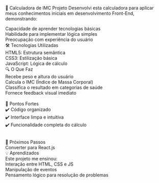 📱 Calculadora de IMC 
Projeto
Desenvolvi esta calculadora para aplicar meus conhecimentos iniciais em desenvolvimento Front-End, demonstrando:<br>

Capacidade de aprender tecnologias básicas
<br>
Habilidade para implementar lógica simples
<br>
Preocupação com experiência do usuário
<br>
🛠 Tecnologias Utilizadas<br>
HTML5: Estrutura semântica
<br>
CSS3: Estilização básica
<br>
JavaScript: Lógica de cálculo
<br>
🔍 O Que Faz<br>
Recebe peso e altura do usuário
<br>
Calcula o IMC (Índice de Massa Corporal)
<br>
Classifica o resultado em categorias de saúde
<br>
Fornece feedback visual imediato
<br><br>
🎯 Pontos Fortes<br>
✔️ Código organizado <br>
✔️ Interface limpa e intuitiva<br>
✔️ Funcionalidade completa do cálculo<br>
<br>

🚀 Próximos Passos<br>
Converter para React.js
<br>
💡 Aprendizados<br>
Este projeto me ensinou:
<br>
Interação entre HTML, CSS e JS
<br>
Manipulação de eventos
<br>
Pensamento lógico para resolução de problemas

<div>
  
</div>
